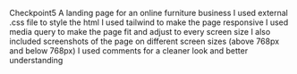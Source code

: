 Checkpoint5
A landing page for an online furniture business
I used external .css file to style the html
I used tailwind to make the page responsive
I used media query to make the page fit and adjust to every screen size
I also included screenshots of the page on different screen sizes (above 768px and below 768px)
I used comments for a cleaner look and better understanding
